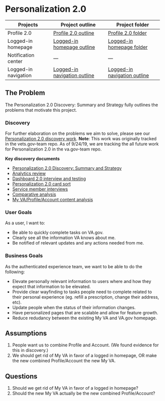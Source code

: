 # Personalization 2.0

|Projects| Project outline | Project folder |
|----|----|----|
| Profile 2.0 |[Profile 2.0 outline](https://github.com/department-of-veterans-affairs/va.gov-team/tree/master/products/identity-personalization/profile/Combine%20Profile%20and%20Account)|[Profile 2.0 folder](https://github.com/department-of-veterans-affairs/va.gov-team/tree/master/products/identity-personalization/profile/Combine%20Profile%20and%20Account)|
| Logged-in homepage | [Logged-in homepage outline](https://github.com/department-of-veterans-affairs/va.gov-team/blob/master/products/identity-personalization/logged-in-homepage/2.0-redesign/README.md)|[Logged-in homepage folder](https://github.com/department-of-veterans-affairs/va.gov-team/tree/master/products/identity-personalization/logged-in-homepage/2.0-redesign)|
| Notification center |—|—|
| Logged-in navigation|[Logged-in navigation outline](https://github.com/department-of-veterans-affairs/va.gov-team/blob/master/products/identity-personalization/navigation-ia/README.md)|[Logged-in navigation outline](https://github.com/department-of-veterans-affairs/va.gov-team/blob/master/products/identity-personalization/navigation-ia)|

## The Problem

The Personalization 2.0 Discovery: Summary and Strategy fully outlines the problems that motivate this project.

### Discovery

For further elaboration on the problems we aim to solve, please see our [Personalization 2.0 discovery work](https://github.com/department-of-veterans-affairs/va.gov-team/tree/master/products/identity-personalization/personalization%202.0). **Note**: This work was originally tracked in the vets.gov-team repo. As of 9/24/19, we are tracking the all future work for Personalization 2.0 in the va.gov-team repo.

**Key discovery documents**

- [Personalization 2.0 Discovery: Summary and Strategy](https://github.com/department-of-veterans-affairs/va.gov-team/blob/master/products/identity-personalization/personalization%202.0/discovery-research/summary-strategy.md)
- [Analytics review](https://github.com/department-of-veterans-affairs/va.gov-team/blob/master/products/identity-personalization/personalization%202.0/analytics/analytics.md)
- [Dashboard 2.0 interview and testing](https://github.com/department-of-veterans-affairs/va.gov-team/blob/master/products/identity-personalization/personalization%202.0/discovery-research/dashboard-interviews/research-summary.md)
- [Personalization 2.0 card sort](https://github.com/department-of-veterans-affairs/va.gov-team/blob/master/products/identity-personalization/personalization%202.0/discovery-research/card-sort/research-summary.md)
- [Service member interviews]()
- [Comparative analysis]()
- [My VA/Profile/Account content analysis]()

### User Goals

As a user, I want to:

- Be able to quickly complete tasks on VA.gov.
- Clearly see all the information VA knows about me.
- Be notified of relevant updates and any actions needed from me.

### Business Goals

As the authenticated experience team, we want to be able to do the following:

- Elevate personally relevant information to users where and how they expect that information to be elevated.
- Provide clear wayfinding to tasks people need to complete related to their personal experience (eg. refill a prescription, change their address, etc).
- Update people when the status of their information changes.
- Have personalized pages that are scalable and allow for feature growth.
- Reduce redudancy between the existing My VA and VA.gov homepage.

## Assumptions

1. People want us to combine Profile and Account. (We found evidence for this in discovery.)
2. We should get rid of My VA in favor of a logged in homepage, OR make the new combined Profile/Account the new My VA.

## Questions

1. Should we get rid of My VA in favor of a logged in homepage?
2. Should the new My VA actually be the new combined Profile/Account?
